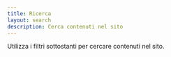 ```yaml
---
title: Ricerca
layout: search
description: Cerca contenuti nel sito
---
```


Utilizza i filtri sottostanti per cercare contenuti nel sito. 